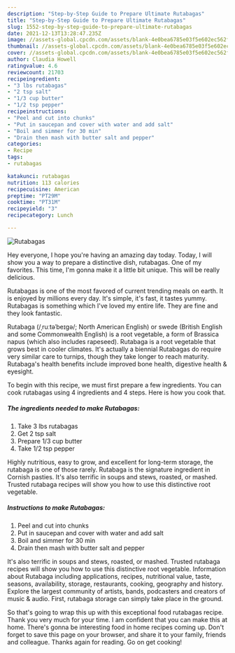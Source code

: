 ```yaml
---
description: "Step-by-Step Guide to Prepare Ultimate Rutabagas"
title: "Step-by-Step Guide to Prepare Ultimate Rutabagas"
slug: 1552-step-by-step-guide-to-prepare-ultimate-rutabagas
date: 2021-12-13T13:28:47.235Z
image: //assets-global.cpcdn.com/assets/blank-4e0bea6785e03f5e602ec562f230caae08da540cada707380b4fe1bbebba43da.png
thumbnail: //assets-global.cpcdn.com/assets/blank-4e0bea6785e03f5e602ec562f230caae08da540cada707380b4fe1bbebba43da.png
cover: //assets-global.cpcdn.com/assets/blank-4e0bea6785e03f5e602ec562f230caae08da540cada707380b4fe1bbebba43da.png
author: Claudia Howell
ratingvalue: 4.6
reviewcount: 21703
recipeingredient:
- "3 lbs rutabagas"
- "2 tsp salt"
- "1/3 cup butter"
- "1/2 tsp pepper"
recipeinstructions:
- "Peel and cut into chunks"
- "Put in saucepan and cover with water and add salt"
- "Boil and simmer for 30 min"
- "Drain then mash with butter salt and pepper"
categories:
- Recipe
tags:
- rutabagas

katakunci: rutabagas 
nutrition: 113 calories
recipecuisine: American
preptime: "PT29M"
cooktime: "PT31M"
recipeyield: "3"
recipecategory: Lunch

---
```



![Rutabagas](//assets-global.cpcdn.com/assets/blank-4e0bea6785e03f5e602ec562f230caae08da540cada707380b4fe1bbebba43da.png)

Hey everyone, I hope you're having an amazing day today. Today, I will show you a way to prepare a distinctive dish, rutabagas. One of my favorites. This time, I'm gonna make it a little bit unique. This will be really delicious.

Rutabagas is one of the most favored of current trending meals on earth. It is enjoyed by millions every day. It's simple, it's fast, it tastes yummy. Rutabagas is something which I've loved my entire life. They are fine and they look fantastic.

Rutabaga (/ˌruːtəˈbeɪɡə/; North American English) or swede (British English and some Commonwealth English) is a root vegetable, a form of Brassica napus (which also includes rapeseed). Rutabaga is a root vegetable that grows best in cooler climates. It&#39;s actually a biennial Rutabagas do require very similar care to turnips, though they take longer to reach maturity. Rutabaga&#39;s health benefits include improved bone health, digestive health &amp; eyesight.


To begin with this recipe, we must first prepare a few ingredients. You can cook rutabagas using 4 ingredients and 4 steps. Here is how you cook that.

<!--inarticleads1-->

##### The ingredients needed to make Rutabagas:

1. Take 3 lbs rutabagas
1. Get 2 tsp salt
1. Prepare 1/3 cup butter
1. Take 1/2 tsp pepper


Highly nutritious, easy to grow, and excellent for long-term storage, the rutabaga is one of those rarely. Rutabaga is the signature ingredient in Cornish pasties. It&#39;s also terrific in soups and stews, roasted, or mashed. Trusted rutabaga recipes will show you how to use this distinctive root vegetable. 

<!--inarticleads2-->

##### Instructions to make Rutabagas:

1. Peel and cut into chunks
1. Put in saucepan and cover with water and add salt
1. Boil and simmer for 30 min
1. Drain then mash with butter salt and pepper


It&#39;s also terrific in soups and stews, roasted, or mashed. Trusted rutabaga recipes will show you how to use this distinctive root vegetable. Information about Rutabaga including applications, recipes, nutritional value, taste, seasons, availability, storage, restaurants, cooking, geography and history. Explore the largest community of artists, bands, podcasters and creators of music &amp; audio. First, rutabaga storage can simply take place in the ground. 

So that's going to wrap this up with this exceptional food rutabagas recipe. Thank you very much for your time. I am confident that you can make this at home. There's gonna be interesting food in home recipes coming up. Don't forget to save this page on your browser, and share it to your family, friends and colleague. Thanks again for reading. Go on get cooking!
